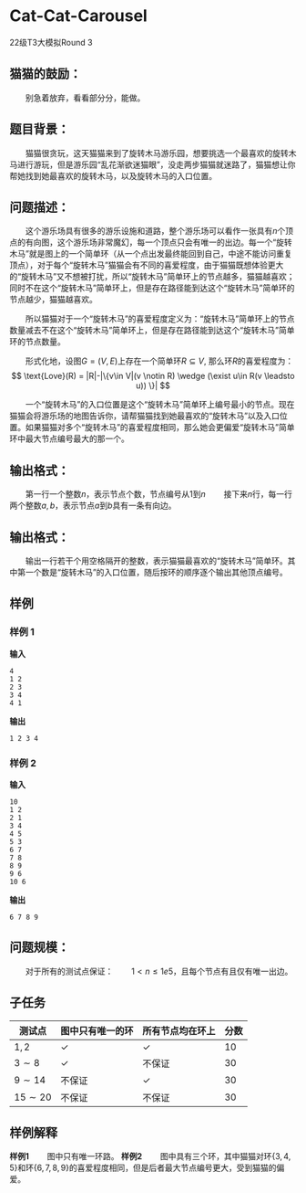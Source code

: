 # Cat-Cat-Carousel
 22级T3大模拟Round 3

## 猫猫的鼓励：
&emsp;&emsp;别急着放弃，看看部分分，能做。

## 题目背景：

&emsp;&emsp;猫猫很贪玩，这天猫猫来到了旋转木马游乐园，想要挑选一个最喜欢的旋转木马进行游玩，但是游乐园“乱花渐欲迷猫眼”，没走两步猫猫就迷路了，猫猫想让你帮她找到她最喜欢的旋转木马，以及旋转木马的入口位置。

## 问题描述：
&emsp;&emsp;这个游乐场具有很多的游乐设施和道路，整个游乐场可以看作一张具有$n$个顶点的有向图，这个游乐场非常魔幻，每一个顶点只会有唯一的出边。每一个“旋转木马”就是图上的一个简单环（从一个点出发最终能回到自己，中途不能访问重复顶点），对于每个“旋转木马”猫猫会有不同的喜爱程度，由于猫猫既想体验更大的“旋转木马”又不想被打扰，所以“旋转木马”简单环上的节点越多，猫猫越喜欢；同时不在这个“旋转木马”简单环上，但是存在路径能到达这个“旋转木马”简单环的节点越少，猫猫越喜欢。

&emsp;&emsp;所以猫猫对于一个“旋转木马”的喜爱程度定义为：“旋转木马”简单环上的节点数量减去不在这个“旋转木马”简单环上，但是存在路径能到达这个“旋转木马”简单环的节点数量。

&emsp;&emsp;形式化地，设图$G=(V,E)$上存在一个简单环$R \subseteq V$, 那么环$R$的喜爱程度为：
$$
\text{Love}(R) = |R|-|\{v\in V|(v \notin R) \wedge (\exist u\in R(v \leadsto u)) \}|
$$

&emsp;&emsp;一个“旋转木马”的入口位置是这个“旋转木马”简单环上编号最小的节点。现在猫猫会将游乐场的地图告诉你，请帮猫猫找到她最喜欢的“旋转木马”以及入口位置。如果猫猫对多个“旋转木马”的喜爱程度相同，那么她会更偏爱“旋转木马”简单环中最大节点编号最大的那一个。

## 输出格式：

&emsp;&emsp;第一行一个整数$n$，表示节点个数，节点编号从$1$到$n$
&emsp;&emsp;接下来$n$行，每一行两个整数$a, b$，表示节点$a$到$b$具有一条有向边。


## 输出格式：

&emsp;&emsp;输出一行若干个用空格隔开的整数，表示猫猫最喜欢的“旋转木马”简单环。其中第一个数是“旋转木马”的入口位置，随后按环的顺序逐个输出其他顶点编号。


## 样例
### 样例 1
**输入**
```
4
1 2
2 3
3 4
4 1
```
**输出**
```
1 2 3 4
```

### 样例 2
**输入**
```
10
1 2
2 1
3 4
4 5
5 3
6 7
7 8
8 9
9 6
10 6
```
**输出**
```
6 7 8 9
```

## 问题规模：

&emsp;&emsp;对于所有的测试点保证：
&emsp;&emsp;$1<n \leq 1e5$，且每个节点有且仅有唯一出边。

## 子任务
|测试点|图中只有唯一的环|所有节点均在环上|分数|
|-|-|-|-|
|$1, 2$| $\checkmark$ |$\checkmark$|$10$|
|$3\sim 8$|$\checkmark$ |不保证|$30$|
|$9\sim 14$|不保证|$\checkmark$ |$30$|
|$15\sim 20$|不保证|不保证|$30$|



## 样例解释
**样例1**
&emsp;&emsp;图中只有唯一环路。
**样例2**
&emsp;&emsp;图中具有三个环，其中猫猫对环$\{3, 4, 5\}$和环$\{6, 7, 8, 9\}$的喜爱程度相同，但是后者最大节点编号更大，受到猫猫的偏爱。



